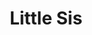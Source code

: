 ---
abv: 6.5%
alt:
availability: Keg
bitterness: 
description: Little Sis packs a potent hop punch with a modest alcohol content. Like her Big Sister, this beer is heavily hopped after the boil, resulting in a low perceived bitterness that is full of flavor and aromatics.
gravity: 
hops: 
ibu: 65
img: little-sis.jpg
layout: beer
malt: 
modal-id: little-sis
title: Little Sis
on-tap: yup
sourness: 
style: IPA
---